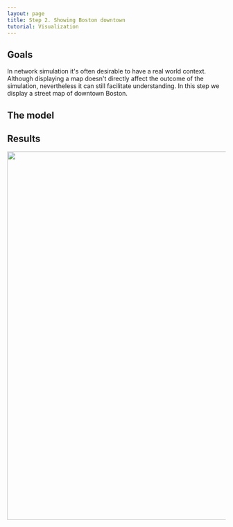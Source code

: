 ```yaml
---
layout: page
title: Step 2. Showing Boston downtown
tutorial: Visualization
---
```


## Goals
In network simulation it's often desirable to have a real world context. Although displaying a map
doesn't directly affect the outcome of the simulation, nevertheless it can still facilitate understanding.
In this step we display a street map of downtown Boston.

## The model
<!--
Here is the NED file of the network:
@dontinclude VisualizationNetworks.ned
@skip network VisualizationA
@until ####

This is a very simple model, contains an <tt>IntegratedVisualizer</tt> and an <tt>OsgGeographicCoordinateSystem</tt> submodule. The visualizer is responsible all of phenomenon, that we can see on the playground.
We can change their parameters in the <tt>omnetpp.ini</tt> file.
The ini file contains the parameters of these submodules.

@dontinclude omnetpp.ini
@skipline [Config Visualization01]
@until ####

In this part of the file, there are some coordinate system and the scene visualizer parameters. 
<i>Coordinatesystem</i> parameters set the longitude, latitude and altitude coordinate of the playground origin and the heading of it.
<tt>SceneVisualizer</tt> parameters set the visualizer type. 
We add a map to the simulation with the <tt>mapFile</tt> parameter. 
Besides these options we turn off the playground shading and configure the opacity and the color of the playground. 
We need to make the playground transparent, because it's over the map, and later if we place a node, we can't see the map under of the area from the origin to the node. 
With the <tt>axisLength</tt> parameter we can change the axis' size on the map.
-->
## Results

<img src="step2_map_without_axis.png" width="850">
<!--
When we start the simulation we can see what we expected. 
There's the map of Boston downtown with axis.

Using the mouse, we can move and rotate the camera. 
If we hold down the left mouse button, we can navigate on the map. 
Holding down the mouse wheel or both mouse button at the same time we can rotate the camera, and if we scroll up and down we can zoom out and in. 
If we click with the right mouse button, we can change between camera modes.
In the top right corner of the playground, we can change between 3D Scene view mode and Module view.
-->

Sources: <a srcfile="../omnetpp.ini" />, [VisualizationNetworks.ned](../VisualizationNetworks.ned)
